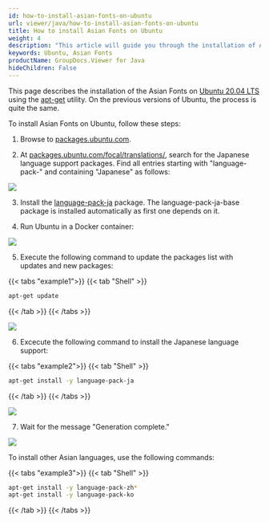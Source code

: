 ```yaml
---
id: how-to-install-asian-fonts-on-ubuntu
url: viewer/java/how-to-install-asian-fonts-on-ubuntu
title: How to install Asian Fonts on Ubuntu
weight: 4
description: "This article will guide you through the installation of Asian Fonts on Ubuntu."
keywords: Ubuntu, Asian Fonts
productName: GroupDocs.Viewer for Java
hideChildren: False
---
```

This page describes the installation of the Asian Fonts on [Ubuntu 20.04 LTS](https://wiki.ubuntu.com/Releases) using the [apt-get](https://wiki.debian.org/apt-get) utility. On the previous versions of Ubuntu, the process is quite the same.

To install Asian Fonts on Ubuntu, follow these steps:

1. Browse to [packages.ubuntu.com](https://packages.ubuntu.com/).

2. At [packages.ubuntu.com/focal/translations/](https://packages.ubuntu.com/focal/translations/), search for the Japanese language support packages. Find all entries starting with "language-pack-" and containing "Japanese" as follows:

![](/viewer/java/images/how-to-install-asian-fonts-on-ubuntu.png)

3. Install the [language-pack-ja](https://packages.ubuntu.com/focal/translations/language-pack-ja) package. The language-pack-ja-base package is installed automatically as first one depends on it.

4. Run Ubuntu in a Docker container:

![](/viewer/java/images/how-to-install-asian-fonts-on-ubuntu_1.png)

5. Execute the following command to update the packages list with updates and new packages:

{{< tabs "example1">}}
{{< tab "Shell" >}}
```sh
apt-get update
```
{{< /tab >}}
{{< /tabs >}}

![](/viewer/java/images/how-to-install-asian-fonts-on-ubuntu_2.png)

6. Excecute the following command to install the Japanese language support:

{{< tabs "example2">}}
{{< tab "Shell" >}}
```sh
apt-get install -y language-pack-ja
```
{{< /tab >}}
{{< /tabs >}}

![](/viewer/java/images/how-to-install-asian-fonts-on-ubuntu_3.png)

7. Wait for the message "Generation complete."

![](/viewer/java/images/how-to-install-asian-fonts-on-ubuntu_4.png)

To install other Asian languages, use the following commands:

{{< tabs "example3">}}
{{< tab "Shell" >}}
```sh
apt-get install -y language-pack-zh*
apt-get install -y language-pack-ko
```
{{< /tab >}}
{{< /tabs >}}